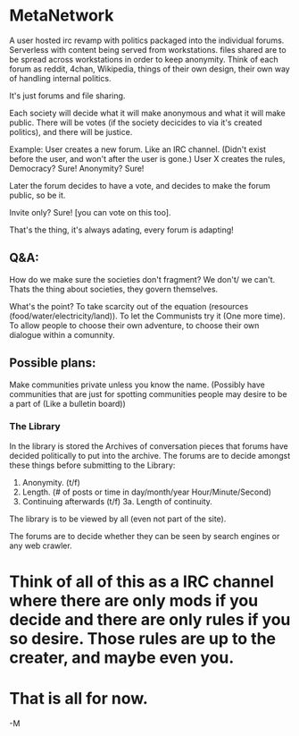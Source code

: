 # MetaNetwork
A user hosted irc revamp with politics packaged into the individual forums. 
Serverless with content being served from workstations.
files shared are to be spread across workstations in order to keep anonymity.
Think of each forum as reddit, 4chan, Wikipedia, things of their own design, their own way of handling internal politics.

It's just forums and file sharing.

Each society will decide what it will make anonymous and what it will make public.
There will be votes (if the society decicides to via it's created politics), and there will be justice.

Example:
User creates a new forum. Like an IRC channel.
(Didn't exist before the user, and won't after the user is gone.)
User X creates the rules, 
Democracy? Sure!
Anonymity? Sure!

Later the forum decides to have a vote, and decides to make the forum public, so be it.

Invite only? Sure! [you can vote on this too].

That's the thing, it's always adating, every forum is adapting!

## Q&A:
How do we make sure the societies don't fragment?
We don't/ we can't. Thats the thing about societies, they govern themselves.

What's the point?
To take scarcity out of the equation (resources (food/water/electricity/land)).
To let the Communists try it (One more time).
To allow people to choose their own adventure, to choose their own dialogue within a comunnity.

## Possible plans:
Make communities private unless you know the name. (Possibly have communities that are just for spotting communities people may desire to be a part of (Like a bulletin board)) 

### The Library
In the library is stored the Archives of conversation pieces that forums have decided politically to put into the archive.
The forums are to decide amongst these things before submitting to the Library:
1. Anonymity. (t/f)
2. Length. (# of posts or time in day/month/year Hour/Minute/Second)
3. Continuing afterwards (t/f)
  3a. Length of continuity.

The library is to be viewed by all (even not part of the site).

The forums are to decide whether they can be seen by search engines or any web crawler.

# Think of all of this as a IRC channel where there are only mods if you decide and there are only rules if you so desire. Those rules are up to the creater, and maybe even you.

# That is all for now.
-M
